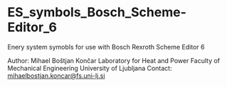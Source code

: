 # ES_symbols_Bosch_Scheme-Editor_6
Enery system symobls for use with Bosch Rexroth Scheme Editor 6

Author: Mihael Boštjan Končar
Laboratory for Heat and Power
Faculty of Mechanical Engineering
University of Ljubljana
Contact: mihaelbostjan.koncar@fs.uni-lj.si
